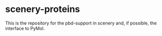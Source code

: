 # scenery-proteins

This is the repository for the pbd-support in scenery and, if possible, the interface to PyMol.
